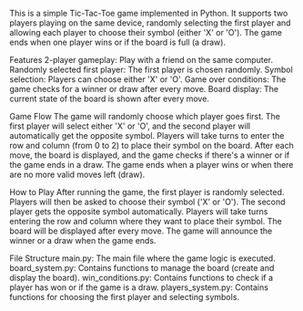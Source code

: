 This is a simple Tic-Tac-Toe game implemented in Python. It supports two players playing on the same device, randomly selecting the first player and allowing each player to choose their symbol (either 'X' or 'O'). The game ends when one player wins or if the board is full (a draw).

Features
2-player gameplay: Play with a friend on the same computer.
Randomly selected first player: The first player is chosen randomly.
Symbol selection: Players can choose either 'X' or 'O'.
Game over conditions: The game checks for a winner or draw after every move.
Board display: The current state of the board is shown after every move.

Game Flow
The game will randomly choose which player goes first.
The first player will select either 'X' or 'O', and the second player will automatically get the opposite symbol.
Players will take turns to enter the row and column (from 0 to 2) to place their symbol on the board.
After each move, the board is displayed, and the game checks if there's a winner or if the game ends in a draw.
The game ends when a player wins or when there are no more valid moves left (draw).

How to Play
After running the game, the first player is randomly selected.
Players will then be asked to choose their symbol ('X' or 'O'). The second player gets the opposite symbol automatically.
Players will take turns entering the row and column where they want to place their symbol.
The board will be displayed after every move.
The game will announce the winner or a draw when the game ends.

File Structure
main.py: The main file where the game logic is executed.
board_system.py: Contains functions to manage the board (create and display the board).
win_conditions.py: Contains functions to check if a player has won or if the game is a draw.
players_system.py: Contains functions for choosing the first player and selecting symbols.
